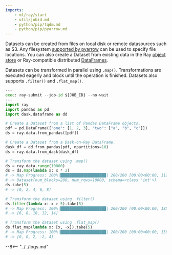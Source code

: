 ```yaml
---
imports:
    - ml/ray/start
    - util/jobid.md
    - python/pip/tqdm.md
    - python/pip/pyarrow.md
---
```


Datasets can be created from files on local disk or remote datasources
such as S3. Any filesystem [supported by
pyarrow](http://arrow.apache.org/docs/python/generated/pyarrow.fs.FileSystem.html)
can be used to specify file locations. You can also create a Dataset
from existing data in the Ray [object
store](https://docs.ray.io/en/latest/ray-core/objects.html#objects-in-ray)
or Ray-compatible distributed
[DataFrames](https://pandas.pydata.org/docs/reference/api/pandas.DataFrame.html).

Datasets can be transformed in parallel using
`.map()`. Transformations are executed eagerly and block until the
operation is finished. Datasets also supports `.filter()` and
`.flat_map()`.

```python
---
exec: ray-submit --job-id ${JOB_ID} --no-wait
---
import ray
import pandas as pd
import dask.dataframe as dd

# Create a Dataset from a list of Pandas DataFrame objects.
pdf = pd.DataFrame({"one": [1, 2, 3], "two": ["a", "b", "c"]})
ds = ray.data.from_pandas([pdf])

# Create a Dataset from a Dask-on-Ray DataFrame.
dask_df = dd.from_pandas(pdf, npartitions=10)
ds = ray.data.from_dask(dask_df)

# Transform the dataset using .map()
ds = ray.data.range(10000)
ds = ds.map(lambda x: x * 2)
# -> Map Progress: 100%|████████████████████| 200/200 [00:00<00:00, 1123.54it/s]
# -> Dataset(num_blocks=200, num_rows=10000, schema=<class 'int'>)
ds.take(5)
# -> [0, 2, 4, 6, 8]

# Transform the dataset using .filter()
ds.filter(lambda x: x > 5).take(5)
# -> Map Progress: 100%|████████████████████| 200/200 [00:00<00:00, 1859.63it/s]
# -> [6, 8, 10, 12, 14]

# Transform the dataset using .flat_map()
ds.flat_map(lambda x: [x, -x]).take(5)
# -> Map Progress: 100%|████████████████████| 200/200 [00:00<00:00, 1568.10it/s]
# -> [0, 0, 2, -2, 4]
```

--8<-- "../../logs.md"
